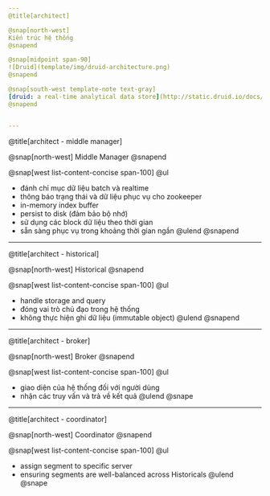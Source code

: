 ```yaml
---
@title[architect]

@snap[north-west]
Kiến trúc hệ thống
@snapend

@snap[midpoint span-90]
![Druid](template/img/druid-architecture.png)
@snapend

@snap[south-west template-note text-gray]
[druid: a real-time analytical data store](http://static.druid.io/docs/druid.pdf)
@snapend


---
```

@title[architect - middle manager]

@snap[north-west]
Middle Manager
@snapend

@snap[west list-content-concise span-100]
@ul[](false)
- đánh chỉ mục dữ liệu batch và realtime
- thông báo trạng thái và dữ liệu phục vụ cho zookeeper
- in-memory index buffer 
- persist to disk (đảm bảo bộ nhớ)
- sử dụng các block dữ liệu theo thời gian
- sẵn sàng phục vụ trong khoảng thời gian ngắn
@ulend
@snapend

---
@title[architect - historical]

@snap[north-west]
Historical
@snapend

@snap[west list-content-concise span-100]
@ul[](false)
- handle storage and query
- đóng vai trò chủ đạo trong hệ thống
- không thực hiện ghi dữ liệu (immutable object)
@ulend
@snapend

---
@title[architect - broker]

@snap[north-west]
Broker
@snapend

@snap[west list-content-concise span-100]
@ul[](false)
- giao diện của hệ thống đối với người dùng
- nhận các truy vấn và trả về kết quả
@ulend
@snape

---
@title[architect - coordinator]

@snap[north-west]
Coordinator
@snapend

@snap[west list-content-concise span-100]
@ul[](false)
- assign segment to specific server
- ensuring segments are well-balanced across Historicals
@ulend
@snape


